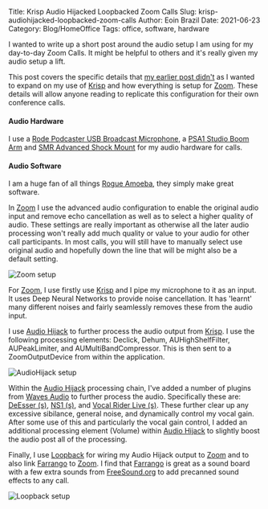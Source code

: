 Title: Krisp Audio Hijacked Loopbacked Zoom Calls
Slug: krisp-audiohijacked-loopbacked-zoom-calls
Author: Eoin Brazil
Date: 2021-06-23
Category: Blog/HomeOffice
Tags: office, software, hardware

I wanted to write up a short post around the audio setup I am using for my day-to-day Zoom Calls. It might be helpful to others and it's really given my audio setup a lift. 

This post covers the specific details that [my earlier post didn't](http://eoinbrazil.com/home-office-bill-of-materials.html) as I wanted to expand on my use of [Krisp](https://krisp.ai/) and how everything is setup for [Zoom](https://zoom.us/). These details will allow anyone reading to replicate this configuration for their own conference calls.

#### Audio Hardware

I use a [Rode Podcaster USB Broadcast Microphone](http://www.rode.com/microphones/podcaster), a [PSA1 Studio Boom Arm](http://www.rode.com/accessories/psa1) and [SMR Advanced Shock Mount](http://www.rode.com/accessories/smr) for my audio hardware for calls.

#### Audio Software

I am a huge fan of all things [Rogue Amoeba](https://rogueamoeba.com/), they simply make great software.

In [Zoom](https://zoom.us/) I use the advanced audio configuration to enable the original audio input and remove echo cancellation as well as to select a higher quality of audio. These settings are really important as otherwise all the later audio processing won't really add much quality or value to your audio for other call participants. In most calls, you will still have to manually select use original audio and hopefully down the line that will be might also be a default setting.

![Zoom setup]({attach}extras/zoom_advanced_audio_setup.png)

For [Zoom](https://zoom.us/), I use firstly use [Krisp](https://krisp.ai/) and I pipe my microphone to it as an input. It uses Deep Neural Networks to provide noise cancellation. It has 'learnt' many different noises and fairly seamlessly removes these from the audio input.

I use [Audio Hijack](https://rogueamoeba.com/audiohijack/) to further process the audio output from [Krisp](https://krisp.ai/). I use the following processing elements: Declick, Dehum, AUHighShelfFilter, AUPeakLimiter, and AUMultiBandCompressor. This is then sent to a ZoomOutputDevice from within the application.

![AudioHijack setup]({attach}extras/audio_hijack_zoom_setup.png)

Within the [Audio Hijack](https://rogueamoeba.com/audiohijack/) processing chain, I've added a number of plugins from [Waves Audio](https://www.waves.com) to further process the audio. Specifically these are: [DeEsser (s)](https://www.waves.com/plugins/deesser), [NS1 (s)](https://www.waves.com/plugins/ns1-noise-suppressor), and [Vocal Rider Live (s)](https://www.waves.com/plugins/vocal-rider). These further clear up any excessive sibilance, general noise, and dynamically control my vocal gain. After some use of this and particularly the vocal gain control, I added an additional processing element (Volume) within [Audio Hijack](https://rogueamoeba.com/audiohijack/) to slightly boost the audio post all of the processing.

Finally, I use [Loopback](https://rogueamoeba.com/loopback/) for wiring my Audio Hijack output to [Zoom](https://zoom.us/) and to also link [Farrango](https://rogueamoeba.com/farrago/) to [Zoom](https://zoom.us/). I find that [Farrango](https://rogueamoeba.com/farrago/) is great as a sound board with a few extra sounds from [FreeSound.org](https://freesound.org/) to add precanned sound effects to any call.

![Loopback setup]({attach}extras/loopback_setup_zoom.png)
